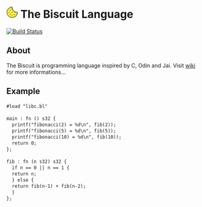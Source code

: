 # ![alt text](doc/biscuit_logo.png "logo") The Biscuit Language
[![Build Status](http://89.177.170.156:8080/buildStatus/icon?job=biscuit&style=flat)](http://89.177.170.156:8080/job/biscuit/)

## About
The Biscuit is programming language inspired by C, Odin and Jai.
Visit [wiki](https://github.com/travisdoor/bl/wiki) for more informations...

## Example

    #load "libc.bl"

    main : fn () s32 {
      printf("fibonacci(2) = %d\n", fib(2));
      printf("fibonacci(5) = %d\n", fib(5));
      printf("fibonacci(10) = %d\n", fib(10));
      return 0;
    };

    fib : fn (n s32) s32 {
      if n == 0 || n == 1 {
	  return n;
      } else {
	  return fib(n-1) + fib(n-2);
      }
    };
